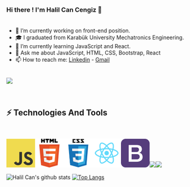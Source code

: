 ### Hi there ! I'm Halil Can Cengiz 👋 <br><br>

- 🔭 I’m currently working on front-end position.
- 🎓 I graduated from Karabük University Mechatronics Engineering.
- 🌱 I’m currently learning JavaScript and React.
- 💬 Ask me about JavaScript, HTML, CSS, Bootstrap, React
- 📫 How to reach me: [Linkedin](https://www.linkedin.com/in/halilcancengiz/) - [Gmail](mailto:hllcncngz1@gmail.com)<br><br>

<img src="https://media.giphy.com/media/DffShiJ47fPqM/giphy.gif" align="center" width="500"> <br>

<br>

## ⚡ Technologies And Tools <br>

<br>


<img src="https://raw.githubusercontent.com/github/explore/80688e429a7d4ef2fca1e82350fe8e3517d3494d/topics/javascript/javascript.png" width="75"><img src="https://raw.githubusercontent.com/github/explore/80688e429a7d4ef2fca1e82350fe8e3517d3494d/topics/html/html.png" width="75"><img src="https://raw.githubusercontent.com/github/explore/80688e429a7d4ef2fca1e82350fe8e3517d3494d/topics/css/css.png" width="75"><img src="https://raw.githubusercontent.com/github/explore/80688e429a7d4ef2fca1e82350fe8e3517d3494d/topics/react/react.png" width="75"><img src="https://raw.githubusercontent.com/github/explore/80688e429a7d4ef2fca1e82350fe8e3517d3494d/topics/bootstrap/bootstrap.png" width="75"><img src="https://upload.wikimedia.org/wikipedia/commons/thumb/9/9a/Visual_Studio_Code_1.35_icon.svg/512px-Visual_Studio_Code_1.35_icon.svg.png" width="75"><img src="https://avatars.githubusercontent.com/u/18133?s=200&v=4" width="75">

![Halil Can's github stats](https://github-readme-stats.vercel.app/api?username=hllcncngz&show_icons=true&theme=dark)
[![Top Langs](https://github-readme-stats.vercel.app/api/top-langs/?username=hllcncngz&layout=compact)](https://github.com/anuraghazra/github-readme-stats)



